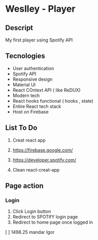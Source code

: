 # Weslley - Player 

## Descript 

My first player using Spotify API

## Tecnologies 

- User authentication
- Spotify API
- Responsive design
- Material UI
- React COntext API ( like ReDUX)
- Modern tech
- React hooks functional ( hooks , state)
- Entire React tech stack
- Host on Firebase

## List To Do 

1. Creat react app 

2. https://firebase.google.com/

3. https://developer.spotify.com/

4. Clean react-creat-app

## Page action

### Login

1. Click Login button
2. Redirect to SPOTIfY login page
3. Redirect to home page once logged in 




[ ] 1498.25 mandar Igor


